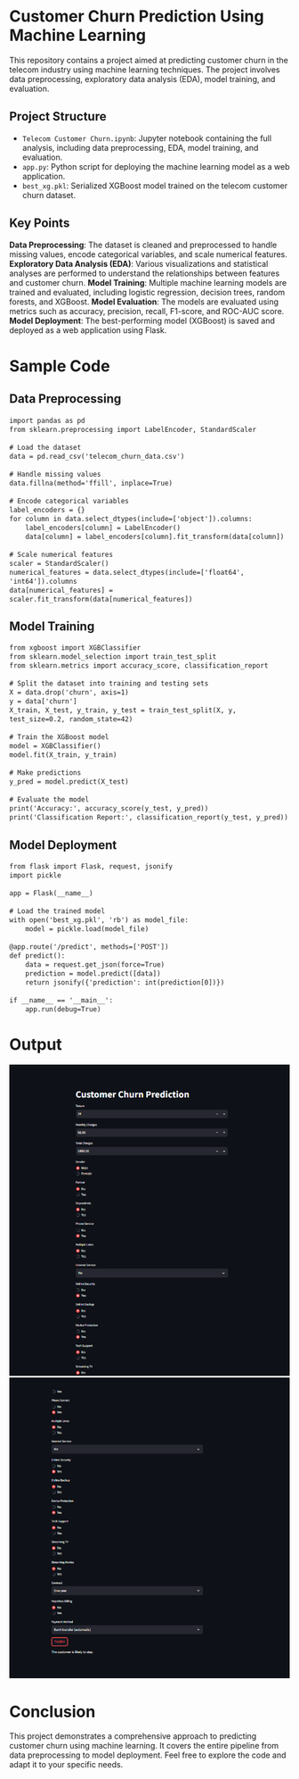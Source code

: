 # Customer Churn Prediction Using Machine Learning

This repository contains a project aimed at predicting customer churn in the telecom industry using machine learning techniques. The project involves data preprocessing, exploratory data analysis (EDA), model training, and evaluation.

## Project Structure

- `Telecom Customer Churn.ipynb`: Jupyter notebook containing the full analysis, including data preprocessing, EDA, model training, and evaluation.
- `app.py`: Python script for deploying the machine learning model as a web application.
- `best_xg.pkl`: Serialized XGBoost model trained on the telecom customer churn dataset.

## Key Points
**Data Preprocessing**: The dataset is cleaned and preprocessed to handle missing values, encode categorical variables, and scale numerical features.
**Exploratory Data Analysis (EDA)**: Various visualizations and statistical analyses are performed to understand the relationships between features and customer churn.
**Model Training**: Multiple machine learning models are trained and evaluated, including logistic regression, decision trees, random forests, and XGBoost.
**Model Evaluation**: The models are evaluated using metrics such as accuracy, precision, recall, F1-score, and ROC-AUC score.
**Model Deployment**: The best-performing model (XGBoost) is saved and deployed as a web application using Flask.

# Sample Code
## Data Preprocessing

```
import pandas as pd
from sklearn.preprocessing import LabelEncoder, StandardScaler

# Load the dataset
data = pd.read_csv('telecom_churn_data.csv')

# Handle missing values
data.fillna(method='ffill', inplace=True)

# Encode categorical variables
label_encoders = {}
for column in data.select_dtypes(include=['object']).columns:
    label_encoders[column] = LabelEncoder()
    data[column] = label_encoders[column].fit_transform(data[column])

# Scale numerical features
scaler = StandardScaler()
numerical_features = data.select_dtypes(include=['float64', 'int64']).columns
data[numerical_features] = scaler.fit_transform(data[numerical_features])
```
## Model Training
```
from xgboost import XGBClassifier
from sklearn.model_selection import train_test_split
from sklearn.metrics import accuracy_score, classification_report

# Split the dataset into training and testing sets
X = data.drop('churn', axis=1)
y = data['churn']
X_train, X_test, y_train, y_test = train_test_split(X, y, test_size=0.2, random_state=42)

# Train the XGBoost model
model = XGBClassifier()
model.fit(X_train, y_train)

# Make predictions
y_pred = model.predict(X_test)

# Evaluate the model
print('Accuracy:', accuracy_score(y_test, y_pred))
print('Classification Report:', classification_report(y_test, y_pred))
```
## Model Deployment
```
from flask import Flask, request, jsonify
import pickle

app = Flask(__name__)

# Load the trained model
with open('best_xg.pkl', 'rb') as model_file:
    model = pickle.load(model_file)

@app.route('/predict', methods=['POST'])
def predict():
    data = request.get_json(force=True)
    prediction = model.predict([data])
    return jsonify({'prediction': int(prediction[0])})

if __name__ == '__main__':
    app.run(debug=True)
```
# Output
![](Output1.png)
![](output2.png)
# Conclusion
This project demonstrates a comprehensive approach to predicting customer churn using machine learning. It covers the entire pipeline from data preprocessing to model deployment. Feel free to explore the code and adapt it to your specific needs.

